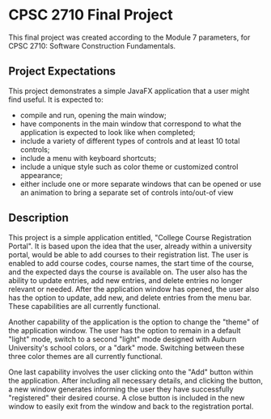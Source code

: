# CPSC 2710 Final Project
This final project was created according to the Module 7 parameters, for CPSC 2710: Software Construction Fundamentals.

## Project Expectations
This project demonstrates a simple JavaFX application that a user might find useful. It is expected to:
- compile and run, opening the main window;
- have components in the main window that correspond to what the application is expected to look like when completed;
- include a variety of different types of controls and at least 10 total controls;
- include a menu with keyboard shortcuts;
- include a unique style such as color theme or customized control appearance;
- either include one or more separate windows that can be opened or use an animation to bring a separate set of controls into/out-of view

## Description
This project is a simple application entitled, "College Course Registration Portal". It is based upon the idea that the
user, already within a university portal, would be able to add courses to their registration list. The user is enabled to 
add course codes, course names, the start time of the course, and the expected days the course is available on. The user
also has the ability to update entries, add new entries, and delete entries no longer relevant or needed. After the 
application window has opened, the user also has the option to update, add new, and delete entries from the menu bar.
These capabilities are all currently functional.

Another capability of the application is the option to change the "theme" of the application window. The user has the
option to remain in a default "light" mode, switch to a second "light" mode designed with Auburn University's school colors, or
a "dark" mode. Switching between these three color themes are all currently functional.

One last capability involves the user clicking onto the "Add" button within the application. After including all
necessary details, and clicking the button, a new window generates informing the user they have successfully "registered"
their desired course. A close button is included in the new window to easily exit from the window and back to the 
registration portal.

